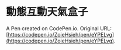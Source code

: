 # 動態互動天氣盒子

A Pen created on CodePen.io. Original URL: [https://codepen.io/ZoieHsieh/pen/eYPELvg](https://codepen.io/ZoieHsieh/pen/eYPELvg).

